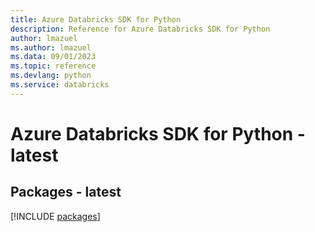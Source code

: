 ```yaml
---
title: Azure Databricks SDK for Python
description: Reference for Azure Databricks SDK for Python
author: lmazuel
ms.author: lmazuel
ms.data: 09/01/2023
ms.topic: reference
ms.devlang: python
ms.service: databricks
---
```

# Azure Databricks SDK for Python - latest
## Packages - latest
[!INCLUDE [packages](databricks-index.md)]